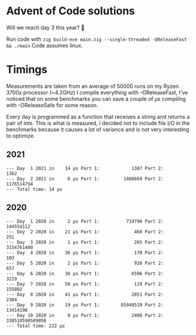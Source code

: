 # Advent of Code solutions

Will we reach day 3 this year? :eyes:

Run code with `zig build-exe main.zig --single-threaded -OReleaseFast && ./main`
Code assumes linux.

# Timings

Measurements are taken from an average of 50000 runs on my Ryzen 3700x processor
(~4.2GHz) I compile everything with -OReleaseFast, I've noticed that on some
benchmarks you can save a couple of μs compiling with -OReleaseSafe for some reason.

Every day is programmed as a function that receives a string and returns a pair
of ints. This is what is measured, I decided not to include file I/O in the benchmarks because it causes a lot of variance and is not very interesting to optimize.

## 2021
```
--- Day  1 2021 in    14 μs Part 1:            1387 Part 2:            1362
--- Day  2 2021 in     6 μs Part 1:         1488669 Part 2:      1176514794
--- Total time: 14 μs
```

## 2020
```
--- Day  1 2020 in     2 μs Part 1:          719796 Part 2:       144554112
--- Day  2 2020 in    21 μs Part 1:             460 Part 2:             251
--- Day  3 2020 in     1 μs Part 1:             265 Part 2:      3154761400
--- Day  4 2020 in    36 μs Part 1:             170 Part 2:             103
--- Day  5 2020 in     2 μs Part 1:             926 Part 2:             657
--- Day  6 2020 in    36 μs Part 1:            6596 Part 2:            3219
--- Day  7 2020 in    58 μs Part 1:             119 Part 2:          155802
--- Day  8 2020 in    41 μs Part 1:            2051 Part 2:            2304
--- Day  9 2020 in    19 μs Part 1:        85848519 Part 2:        13414198
--- Day 10 2020 in     0 μs Part 1:            2400 Part 2: 338510590509056
--- Total time: 222 μs
```
